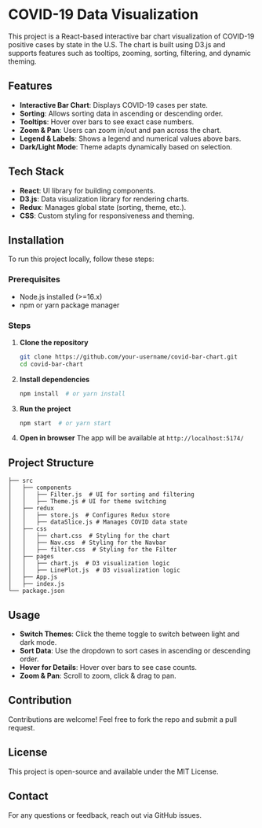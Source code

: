 # COVID-19 Data Visualization

This project is a React-based interactive bar chart visualization of COVID-19 positive cases by state in the U.S. The chart is built using D3.js and supports features such as tooltips, zooming, sorting, filtering, and dynamic theming.

## Features

- **Interactive Bar Chart**: Displays COVID-19 cases per state.
- **Sorting**: Allows sorting data in ascending or descending order.
- **Tooltips**: Hover over bars to see exact case numbers.
- **Zoom & Pan**: Users can zoom in/out and pan across the chart.
- **Legend & Labels**: Shows a legend and numerical values above bars.
- **Dark/Light Mode**: Theme adapts dynamically based on selection.

## Tech Stack

- **React**: UI library for building components.
- **D3.js**: Data visualization library for rendering charts.
- **Redux**: Manages global state (sorting, theme, etc.).
- **CSS**: Custom styling for responsiveness and theming.

## Installation

To run this project locally, follow these steps:

### Prerequisites
- Node.js installed (>=16.x)
- npm or yarn package manager

### Steps

1. **Clone the repository**
   ```sh
   git clone https://github.com/your-username/covid-bar-chart.git
   cd covid-bar-chart
   ```

2. **Install dependencies**
   ```sh
   npm install  # or yarn install
   ```

3. **Run the project**
   ```sh
   npm start  # or yarn start
   ```

4. **Open in browser**
   The app will be available at `http://localhost:5174/`

## Project Structure

```
├── src
│   ├── components
│   │   ├── Filter.js  # UI for sorting and filtering
│   │   ├── Theme.js # UI for theme switching
│   ├── redux
│   │   ├── store.js  # Configures Redux store
│   │   ├── dataSlice.js # Manages COVID data state
│   ├── css
│   │   ├── chart.css  # Styling for the chart
│   │   ├── Nav.css  # Styling for the Navbar
│   │   ├── filter.css  # Styling for the Filter
│   ├── pages
│   │   ├── chart.js  # D3 visualization logic
│   │   ├── LinePlot.js  # D3 visualization logic
│   ├── App.js
│   ├── index.js
└── package.json
```

## Usage

- **Switch Themes**: Click the theme toggle to switch between light and dark mode.
- **Sort Data**: Use the dropdown to sort cases in ascending or descending order.
- **Hover for Details**: Hover over bars to see case counts.
- **Zoom & Pan**: Scroll to zoom, click & drag to pan.

## Contribution

Contributions are welcome! Feel free to fork the repo and submit a pull request.

## License

This project is open-source and available under the MIT License.

## Contact

For any questions or feedback, reach out via GitHub issues.

